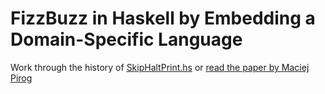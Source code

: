# FizzBuzz in Haskell by Embedding a Domain-Specific Language 

Work through the history of [SkipHaltPrint.hs](https://github.com/mathiasverraes/skiphaltprint/commits/master/src/SkipHaltPrint.hs)
or [read the paper by Maciej Pirog](https://themonadreader.files.wordpress.com/2014/04/fizzbuzz.pdf)
